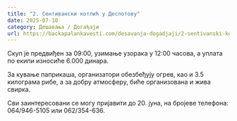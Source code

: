 ```yaml
---
title: "2. Сентивански котлић у Деспотову"
date: 2025-07-10
category: Дешавања / Догађаји
url: https://backapalankavesti.com/desavanja-dogadjaji/2-sentivanski-kotlic-u-despotovu/
---
```


Скуп је предвиђен за 09:00, узимање узорака у 12:00 часова, а уплата по екипи износиће 6.000 динара.

За кување паприкаша, организатори обезбеђују огрев, као и 3.5 килограма рибе, а за добру атмосферу, биће организована и жива свирка.

Сви заинтересовани се могу пријавити до 20. јуна, на бројеве телефона: 064/946-5105 или 062/354-636.
